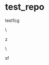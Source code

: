 # test_repo
test1cg




















\




z





\
































sf




















































































